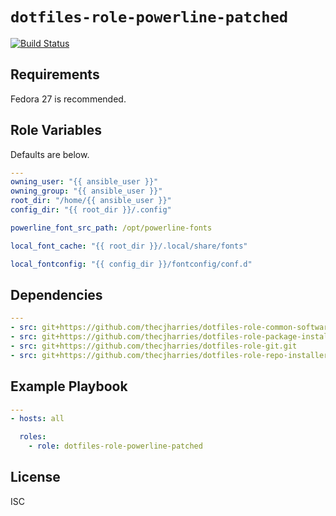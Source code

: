 # `dotfiles-role-powerline-patched`

[![Build Status](https://travis-ci.org/thecjharries/dotfiles-role-powerline-patched.svg?branch=master)](https://travis-ci.org/thecjharries/dotfiles-role-powerline-patched)

## Requirements

Fedora 27 is recommended.

## Role Variables

Defaults are below.

```yml
---
owning_user: "{{ ansible_user }}"
owning_group: "{{ ansible_user }}"
root_dir: "/home/{{ ansible_user }}"
config_dir: "{{ root_dir }}/.config"

powerline_font_src_path: /opt/powerline-fonts

local_font_cache: "{{ root_dir }}/.local/share/fonts"

local_fontconfig: "{{ config_dir }}/fontconfig/conf.d"
```

## Dependencies

```yml
---
- src: git+https://github.com/thecjharries/dotfiles-role-common-software.git
- src: git+https://github.com/thecjharries/dotfiles-role-package-installer.git
- src: git+https://github.com/thecjharries/dotfiles-role-git.git
- src: git+https://github.com/thecjharries/dotfiles-role-repo-installer.git
```

## Example Playbook

```yml
---
- hosts: all

  roles:
    - role: dotfiles-role-powerline-patched
```

## License

ISC
